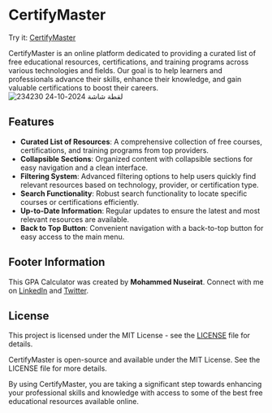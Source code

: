 # CertifyMaster

Try it: [CertifyMaster](https://certifymaster.netlify.app/)

CertifyMaster is an online platform dedicated to providing a curated list of free educational resources, certifications, and training programs across various technologies and fields. Our goal is to help learners and professionals advance their skills, enhance their knowledge, and gain valuable certifications to boost their careers.
![لقطة شاشة 2024-10-24 234230](https://github.com/user-attachments/assets/ee5575a9-3fac-43ad-82e5-500c755e51f5)

## Features

- **Curated List of Resources**: A comprehensive collection of free courses, certifications, and training programs from top providers.
- **Collapsible Sections**: Organized content with collapsible sections for easy navigation and a clean interface.
- **Filtering System**: Advanced filtering options to help users quickly find relevant resources based on technology, provider, or certification type.
- **Search Functionality**: Robust search functionality to locate specific courses or certifications efficiently.
- **Up-to-Date Information**: Regular updates to ensure the latest and most relevant resources are available.
- **Back to Top Button**: Convenient navigation with a back-to-top button for easy access to the main menu.

## Footer Information

This GPA Calculator was created by **Mohammed Nuseirat**. Connect with me on [LinkedIn](https://www.linkedin.com/in/mohammednuseirat/) and [Twitter](https://x.com/MohaNuseirat).

## License

This project is licensed under the MIT License - see the [LICENSE](LICENSE) file for details.

CertifyMaster is open-source and available under the MIT License. See the LICENSE file for more details.

By using CertifyMaster, you are taking a significant step towards enhancing your professional skills and knowledge with access to some of the best free educational resources available online.
